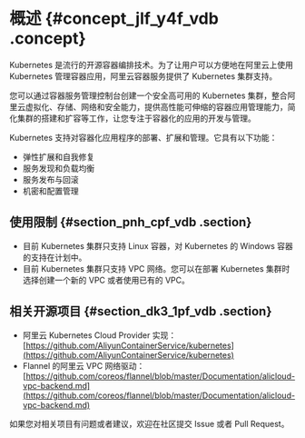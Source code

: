 # 概述 {#concept_jlf_y4f_vdb .concept}

Kubernetes 是流行的开源容器编排技术。为了让用户可以方便地在阿里云上使用 Kubernetes 管理容器应用，阿里云容器服务提供了 Kubernetes 集群支持。

您可以通过容器服务管理控制台创建一个安全高可用的 Kubernetes 集群，整合阿里云虚拟化、存储、网络和安全能力，提供高性能可伸缩的容器应用管理能力，简化集群的搭建和扩容等工作，让您专注于容器化的应用的开发与管理。

Kubernetes 支持对容器化应用程序的部署、扩展和管理。它具有以下功能：

-   弹性扩展和自我修复
-   服务发现和负载均衡
-   服务发布与回滚
-   机密和配置管理

## 使用限制 {#section_pnh_cpf_vdb .section}

-   目前 Kubernetes 集群只支持 Linux 容器，对 Kubernetes 的 Windows 容器的支持在计划中。
-   目前 Kubernetes 集群只支持 VPC 网络。您可以在部署 Kubernetes 集群时选择创建一个新的 VPC 或者使用已有的 VPC。

## 相关开源项目 {#section_dk3_1pf_vdb .section}

-   阿里云 Kubernetes Cloud Provider 实现：[https://github.com/AliyunContainerService/kubernetes](https://github.com/AliyunContainerService/kubernetes)
-   Flannel 的阿里云 VPC 网络驱动：[https://github.com/coreos/flannel/blob/master/Documentation/alicloud-vpc-backend.md](https://github.com/coreos/flannel/blob/master/Documentation/alicloud-vpc-backend.md)

如果您对相关项目有问题或者建议，欢迎在社区提交 Issue 或者 Pull Request。


